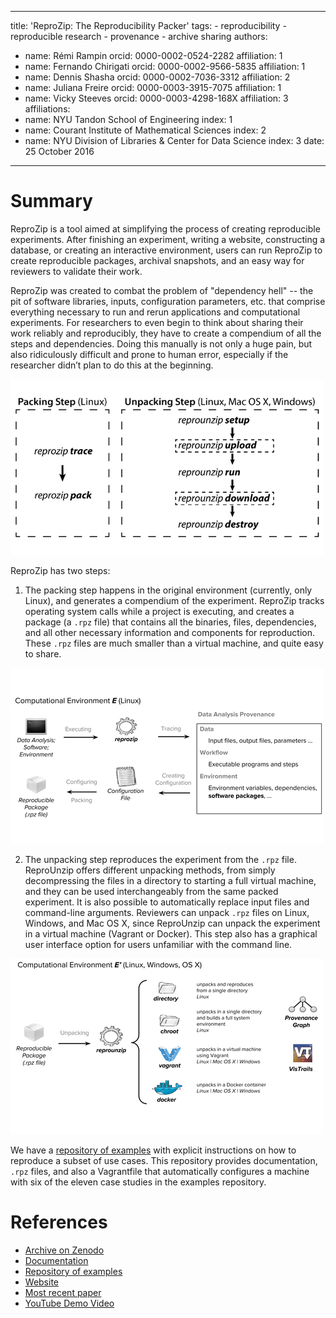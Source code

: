  ---
  title: 'ReproZip: The Reproducibility Packer'
  tags:
    - reproducibility
    - reproducible research
    - provenance
    - archive sharing
  authors:
   - name: Rémi Rampin
     orcid: 0000-0002-0524-2282
     affiliation: 1
   - name: Fernando Chirigati
     orcid: 0000-0002-9566-5835
     affiliation: 1
   - name: Dennis Shasha
     orcid: 0000-0002-7036-3312
     affiliation: 2
   - name: Juliana Freire
     orcid: 0000-0003-3915-7075
     affiliation: 1
   - name: Vicky Steeves
     orcid: 0000-0003-4298-168X
     affiliation: 3
  affiliations:
   - name: NYU Tandon School of Engineering
     index: 1
   - name: Courant Institute of Mathematical Sciences
     index: 2
   - name: NYU Division of Libraries & Center for Data Science
     index: 3
  date: 25 October 2016
  ---

# Summary
ReproZip is a tool aimed at simplifying the process of creating reproducible experiments. After finishing an experiment, writing a website, constructing a database, or  creating an interactive environment, users can run ReproZip to create reproducible packages, archival snapshots, and an easy way for reviewers to validate their work. 
  
ReproZip was created to combat the problem of "dependency hell" -- the pit of software libraries, inputs, configuration parameters, etc. that comprise everything necessary to run and rerun applications and computational experiments. For researchers to even begin to think about sharing their work reliably and reproducibly, they have to create a compendium of all the steps and dependencies. Doing this manually is not only a huge pain, but also ridiculously difficult and prone to human error, especially if the researcher didn’t plan to do this at the beginning. 

![ReproZip Commands](commands.png)

ReproZip has two steps:

1. The packing step happens in the original environment (currently, only Linux), and generates a compendium of the experiment. ReproZip tracks operating system calls while a project is executing, and creates a package (a `.rpz` file) that contains all the binaries, files, dependencies, and all other necessary information and components for reproduction. These `.rpz` files are much smaller than a virtual machine, and quite easy to share.

![Step 1. Packing](packing.png)

2. The unpacking step reproduces the experiment from the `.rpz` file.  ReproUnzip offers different unpacking methods, from simply decompressing the files in a directory to starting a full virtual machine, and they can be used interchangeably from the same packed experiment. It is also possible to automatically replace input files and command-line arguments. Reviewers can unpack `.rpz` files on Linux, Windows, and Mac OS X, since ReproUnzip can unpack the experiment in a virtual machine (Vagrant or Docker). This step also has a graphical user interface option for users unfamiliar with the command line.

![Step 2. Unpacking](unpacking.png)

We have a [repository of examples](https://github.com/ViDA-NYU/reprozip-examples) with explicit instructions on how to reproduce a subset of use cases. This repository provides documentation, `.rpz` files, and also a Vagrantfile that automatically configures a machine with six of the eleven case studies in the examples repository.

# References
* [Archive on Zenodo](https://zenodo.org/record/159604)
* [Documentation](https://reprozip.readthedocs.io/en/1.0.x/)
* [Repository of examples](https://github.com/ViDA-NYU/reprozip-examples)
* [Website](https://vida-nyu.github.io/reprozip/) 
* [Most recent paper](http://bigdata.poly.edu/~fchirigati/papers/reprozip-sigmod206.pdf)
* [YouTube Demo Video](https://www.youtube.com/watch?v=-zLPuwCHXo0)
